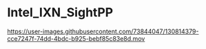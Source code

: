 # Intel_IXN_SightPP

https://user-images.githubusercontent.com/73844047/130814379-cce7247f-74dd-4bdc-b925-bebf85c83e8d.mov




